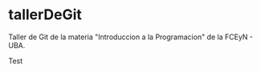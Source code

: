 # tallerDeGit

Taller de Git de la materia "Introduccion a la Programacion" de la FCEyN - UBA.

Test
